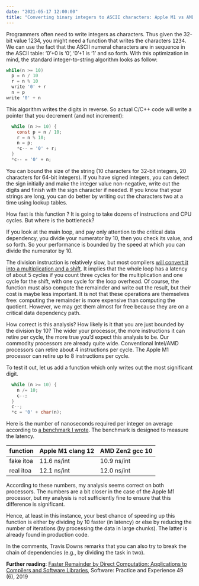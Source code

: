 ```yaml
---
date: "2021-05-17 12:00:00"
title: "Converting binary integers to ASCII characters: Apple M1 vs AMD Zen2"
---
```




Programmers often need to write integers as characters. Thus given the 32-bit value 1234, you might need a function that writes the characters <tt>1234</tt>. We can use the fact that the ASCII numeral characters are in sequence in the ASCII table: &lsquo;0&rsquo;+0 is &lsquo;0&rsquo;, &lsquo;0&rsquo;+1 is &lsquo;1&rsquo; and so forth. With this optimization in mind, the standard integer-to-string algorithm looks as follow:
```C
while(n >= 10)
  p = n / 10
  r = n % 10
  write '0' + r
  n = p
write '0' + n
```


This algorithm writes the digits in reverse. So actual C/C++ code will write a pointer that you decrement (and not increment):
```C
  while (n >= 10) {
    const p = n / 10;
    r = n % 10;
    n = p;
    *c-- = '0' + r;
  }
  *c-- = '0' + n;
```


You can bound the size of the string (10 characters for 32-bit integers, 20 characters for 64-bit integers). If you have signed integers, you can detect the sign initially and make the integer value non-negative, write out the digits and finish with the sign character if needed. If you know that your strings are long, you can do better by writing out the characters two at a time using lookup tables.

How fast is this function ? It is going to take dozens of instructions and CPU cycles. But where is the bottleneck?

If you look at the main loop, and pay only attention to the critical data dependency, you divide your numerator by 10, then you check its value, and so forth. So your performance is bounded by the speed at which you can divide the numerator by 10.

The division instruction is relatively slow, but most compilers [will convert it into a multiplication and a shift](https://arxiv.org/abs/2012.12369). It implies that the whole loop has a latency of about 5 cycles if you count three cycles for the multiplication and one cycle for the shift, with one cycle for the loop overhead. Of course, the function must also compute the remainder and write out the result, but their cost is maybe less important. It is not that these operations are themselves free: computing the remainder is more expensive than computing the quotient. However, we may get them almost for free because they are on a critical data dependency path.

How correct is this analysis? How likely is it that you are just bounded by the division by 10? The wider your processor, the more instructions it can retire per cycle, the more true you&rsquo;d expect this analysis to be. Our commodity processors are already quite wide. Conventional Intel/AMD processors can retire about 4 instructions per cycle. The Apple M1 processor can retire up to 8 instructions per cycle.

To test it out, let us add a function which only writes out the most significant digit.
```C
  while (n >= 10) {
    n /= 10;
    c--;
  }
  c--;
  *c = '0' + char(n);
```


Here is the number of nanoseconds required per integer on average according to [a benchmark I wrote](https://github.com/lemire/Code-used-on-Daniel-Lemire-s-blog/tree/master/2021/05/17). The benchmark is designed to measure the latency.

function                 |Apple M1 clang 12        |AMD Zen2 gcc 10          |
-------------------------|-------------------------|-------------------------|
fake itoa                |11.6 ns/int              |10.9 ns/int              |
real itoa                |12.1 ns/int              |12.0 ns/int              |


According to these numbers, my analysis seems correct on both processors. The numbers are a bit closer in the case of the Apple M1 processor, but my analysis is not sufficiently fine to ensure that this difference is significant.

Hence, at least in this instance, your best chance of speeding up this function is either by dividing by 10 faster (in latency) or else by reducing the number of iterations (by processing the data in large chunks). The latter is already found in production code.

In the comments, Travis Downs remarks that you can also try to break the chain of dependencies (e.g., by dividing the task in two).

__Further reading__: [Faster Remainder by Direct Computation: Applications to Compilers and Software Libraries](https://arxiv.org/abs/1902.01961), Software: Practice and Experience 49 (6), 2019

